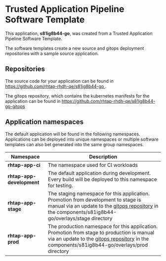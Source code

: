# Trusted Application Pipeline Software Template

This application, **s81ig8b44-go**, was created from a Trusted Application Pipeline Software Template.

The software templates create a new source and gitops deployment repositories with a sample source application. 

## Repositories

The source code for your application can be found in [https://github.com/rhtap-rhdh-qe/s81ig8b44-go ](https://github.com/rhtap-rhdh-qe/s81ig8b44-go ).
 
The gitops repository, which contains the kubernetes manifests for the application can be found in 
[https://github.com/rhtap-rhdh-qe/s81ig8b44-go-gitops ](https://github.com/rhtap-rhdh-qe/s81ig8b44-go-gitops ) 

## Application namespaces 

The default application will be found in the following namespaces. Applications can be deployed into unique namespaces or multiple software templates can also bet generated into the same group namespaces.  

|  Namespace   |  Description   |  
| -------- | -------- |
| **rhtap-app-ci** | The namespace used for CI workloads |
| **rhtap-app-development** | The default application during development. Every build will be deployed to this namespace for testing. |
| **rhtap-app-stage** | The staging namespace for this application. Promotion from development to stage is manual via an update to the [gitops repository](https://github.com/rhtap-rhdh-qe/s81ig8b44-go-gitops ) in the components/s81ig8b44-go/overlays/stage directory |
| **rhtap-app-prod** | The production namespace for this application. Promotion from stage to production is manual via an update to the [gitops repository](https://github.com/rhtap-rhdh-qe/s81ig8b44-go-gitops ) in the components/s81ig8b44-go/overlays/prod directory |